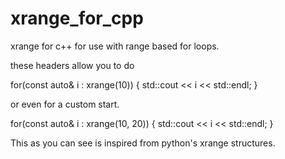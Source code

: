 # xrange_for_cpp
xrange for c++ for use with range based for loops.

these headers allow you to do

for(const auto& i : xrange(10))
{
    std::cout << i << std::endl;
}

or even for a custom start.

for(const auto& i : xrange(10, 20))
{
    std::cout << i << std::endl;
}

This as you can see is inspired from python's xrange structures.
